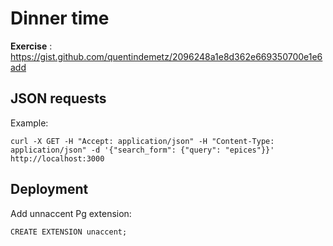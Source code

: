 # Dinner time

**Exercise** : https://gist.github.com/quentindemetz/2096248a1e8d362e669350700e1e6add


## JSON requests

Example:

```
curl -X GET -H "Accept: application/json" -H "Content-Type: application/json" -d '{"search_form": {"query": "epices"}}' http://localhost:3000

```



## Deployment

Add unnaccent Pg extension:

```
CREATE EXTENSION unaccent;
```


